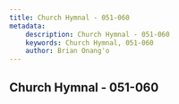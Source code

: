 ```yaml
---
title: Church Hymnal - 051-060
metadata:
    description: Church Hymnal - 051-060
    keywords: Church Hymnal, 051-060
    author: Brian Onang'o
---
```



## Church Hymnal - 051-060
  